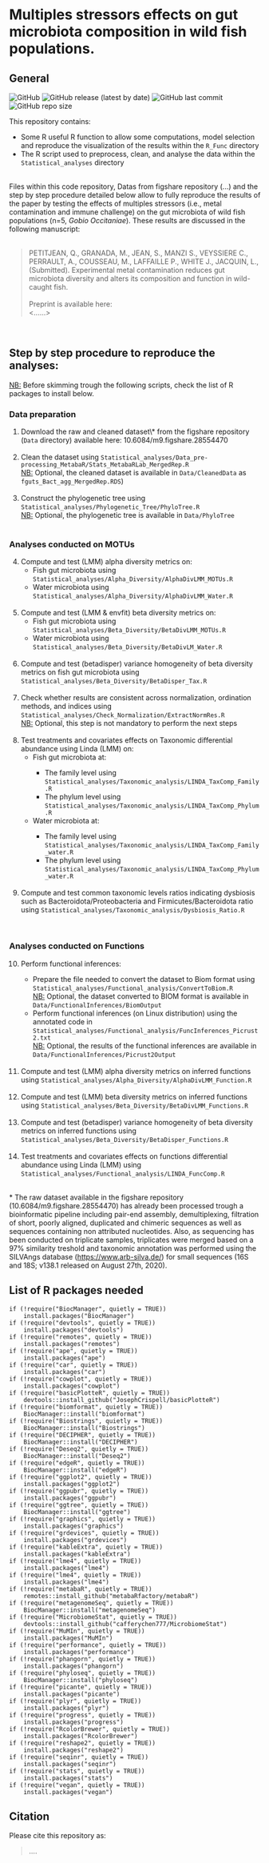 # Multiples stressors effects on gut microbiota composition in wild fish populations.
## General
![GitHub](https://img.shields.io/github/license/qpetitjean/Multiple-stressors-effects-wild-fish-gut-microbiota)
![GitHub release (latest by date)](https://img.shields.io/github/v/release/qpetitjean/Multiple-stressors-effects-wild-fish-gut-microbiota)
![GitHub last commit](https://img.shields.io/github/last-commit/qpetitjean/Multiple-stressors-effects-wild-fish-gut-microbiota)
![GitHub repo size](https://img.shields.io/github/repo-size/qpetitjean/Multiple-stressors-effects-wild-fish-gut-microbiota)

This repository contains:
<ul>
<li>Some R useful R function to allow some computations, model selection and reproduce the visualization of the results within the <code>R_Func</code> directory</li>
<li>The R script used to preprocess, clean, and analyse the data within the <code>Statistical_analyses</code> directory</li>
</ul><br />
Files within this code repository, Datas from figshare repository (...) and the step by step procedure detailed below allow to fully reproduce the results of the paper by testing the effects of multiples stressors (i.e., metal contamination and immune challenge) on the gut microbiota of wild fish populations (n=5, <i>Gobio Occitaniae</i>). These results are discussed in the following manuscript: <br /><br />

>PETITJEAN, Q., GRANADA, M., JEAN, S., MANZI S., VEYSSIERE C., PERRAULT, A., COUSSEAU, M., LAFFAILLE P., WHITE J., JACQUIN, L., (Submitted). Experimental metal contamination reduces gut microbiota diversity and alters its composition and function in wild-caught fish.<br /><br />
Preprint is available
here:<br /><......>
<br />

## Step by step procedure to reproduce the analyses:

<u>NB:</u> Before skimming trough the following scripts, check the list of R packages to install below. 

### Data preparation
<ol start="1">
<li>Download the raw and cleaned dataset\* from the figshare repository (<code>Data</code> directory) available here: 10.6084/m9.figshare.28554470 </li><br />

<li>Clean the dataset using <code>Statistical_analyses/Data_pre-processing_MetabaR/Stats_MetabaRLab_MergedRep.R</code> <br />
<u>NB:</u> Optional, the cleaned dataset is available in <code>Data/CleanedData</code> as <code>fguts_Bact_agg_MergedRep.RDS</code>) </li><br />

<li>Construct the phylogenetic tree using <code>Statistical_analyses/Phylogenetic_Tree/PhyloTree.R</code> <br />
<u>NB:</u> Optional, the phylogenetic tree is available in <code>Data/PhyloTree</code></li><br />
</ol>

### Analyses conducted on MOTUs
<ol start="4">
<li>Compute and test (LMM) alpha diversity metrics on:
<ul>
 <li>Fish gut microbiota using <code>Statistical_analyses/Alpha_Diversity/AlphaDivLMM_MOTUs.R</code></li>
 <li>Water microbiota using <code>Statistical_analyses/Alpha_Diversity/AlphaDivLMM_Water.R</code> </li>
  </li>
 </ul><br />
 
<li>Compute and test (LMM & envfit) beta diversity metrics on:
<ul>
 <li>Fish gut microbiota using <code>Statistical_analyses/Beta_Diversity/BetaDivLMM_MOTUs.R</code></li>
 <li>Water microbiota using <code>Statistical_analyses/Beta_Diversity/BetaDivLM_Water.R</code></li>
  </li>
 </ul><br />

<li>Compute and test (betadisper) variance homogeneity of beta diversity metrics on fish gut microbiota using <code>Statistical_analyses/Beta_Diversity/BetaDisper_Tax.R</code> </li><br />

<li>Check whether results are consistent across normalization, ordination methods, and indices using <code>Statistical_analyses/Check_Normalization/ExtractNormRes.R</code> <br />
<u>NB:</u> Optional, this step is not mandatory to perform the next steps</li><br />

<li>Test treatments and covariates effects on Taxonomic differential abundance using Linda (LMM) on:
<ul>
 <li>Fish gut microbiota at:</li> 
 <ul>
  <li>The family level using <code>Statistical_analyses/Taxonomic_analysis/LINDA_TaxComp_Family.R</code></li> 
  <li>The phylum level using <code>Statistical_analyses/Taxonomic_analysis/LINDA_TaxComp_Phylum.R</code></li>
 </ul>
 <li>Water microbiota at:</li> 
 <ul>
  <li>The family level using <code>Statistical_analyses/Taxonomic_analysis/LINDA_TaxComp_Family_water.R</code></li> 
  <li>The phylum level using <code>Statistical_analyses/Taxonomic_analysis/LINDA_TaxComp_Phylum_water.R</code></li>
 </ul>
  </li>
 </ul><br />

<li>Compute and test common taxonomic levels ratios indicating dysbiosis such as Bacteroidota/Proteobacteria and Firmicutes/Bacteroidota ratio using <code>Statistical_analyses/Taxonomic_analysis/Dysbiosis_Ratio.R</code>  </li> 
</ol><br />

### Analyses conducted on Functions
<ol start="10">
<li>Perform functional inferences:  </li>
<ul>
  <li>Prepare the file needed to convert the dataset to Biom format using <code>Statistical_analyses/Functional_analysis/ConvertToBiom.R</code><br />
<u>NB:</u> Optional, the dataset converted to BIOM format is available in <code>Data/FunctionalInferences/BiomOutput</code> </li>
  
  <li>Perform functional inferences (on Linux distribution) using the annotated code in <code>Statistical_analyses/Functional_analysis/FuncInferences_Picrust2.txt</code><br />
<u>NB:</u> Optional, the results of the functional inferences are available in <code>Data/FunctionalInferences/Picrust2Output</code></li>
 </ul><br />

<li>Compute and test (LMM) alpha diversity metrics on inferred functions using <code>Statistical_analyses/Alpha_Diversity/AlphaDivLMM_Function.R</code> </li><br />

<li>Compute and test (LMM) beta diversity metrics on inferred functions using <code>Statistical_analyses/Beta_Diversity/BetaDivLMM_Functions.R</code> </li><br />

<li>Compute and test (betadisper) variance homogeneity of beta diversity metrics on inferred functions using <code>Statistical_analyses/Beta_Diversity/BetaDisper_Functions.R</code> </li><br />

<li>Test treatments and covariates effects on functions differential abundance using Linda (LMM) using <code>Statistical_analyses/Functional_analysis/LINDA_FuncComp.R</code> </li><br />
</ol>

\* The raw dataset available in the figshare repository (10.6084/m9.figshare.28554470) has already been processed trough a bioinformatic pipeline including pair-end assembly, demultiplexing, filtration of short, poorly aligned, duplicated and chimeric sequences as well as sequences containing non attributed nucleotides. Also, as sequencing has been conducted on triplicate samples, triplicates were merged based on a 97% similarity treshold and taxonomic annotation was performed using the SILVAngs database (https://www.arb-silva.de/) for small sequences (16S and 18S; v138.1 released on August 27th, 2020).

## List of R packages needed 

```{r} 
if (!require("BiocManager", quietly = TRUE))
    install.packages("BiocManager")
if (!require("devtools", quietly = TRUE))
    install.packages("devtools")
if (!require("remotes", quietly = TRUE))
    install.packages("remotes")
if (!require("ape", quietly = TRUE))
    install.packages("ape")
if (!require("car", quietly = TRUE))
    install.packages("car")
if (!require("cowplot", quietly = TRUE))
    install.packages("cowplot")
if (!require("basicPlotteR", quietly = TRUE))
    devtools::install_github("JosephCrispell/basicPlotteR")
if (!require("biomformat", quietly = TRUE))
    BiocManager::install("biomformat")
if (!require("Biostrings", quietly = TRUE))
    BiocManager::install("Biostrings")
if (!require("DECIPHER", quietly = TRUE))
    BiocManager::install("DECIPHER")
if (!require("Deseq2", quietly = TRUE))
    BiocManager::install("Deseq2")
if (!require("edgeR", quietly = TRUE))
    BiocManager::install("edgeR")
if (!require("ggplot2", quietly = TRUE))
    install.packages("ggplot2")
if (!require("ggpubr", quietly = TRUE))
    install.packages("ggpubr")
if (!require("ggtree", quietly = TRUE))
    BiocManager::install("ggtree")
if (!require("graphics", quietly = TRUE))
    install.packages("graphics")
if (!require("grdevices", quietly = TRUE))
    install.packages("grdevices")
if (!require("kableExtra", quietly = TRUE))
    install.packages("kableExtra")
if (!require("lme4", quietly = TRUE))
    install.packages("lme4")
if (!require("lme4", quietly = TRUE))
    install.packages("lme4")
if (!require("metabaR", quietly = TRUE))
    remotes::install_github("metabaRfactory/metabaR")
if (!require("metagenomeSeq", quietly = TRUE))
    BiocManager::install("metagenomeSeq")
if (!require("MicrobiomeStat", quietly = TRUE))
    devtools::install_github("cafferychen777/MicrobiomeStat")
if (!require("MuMIn", quietly = TRUE))
    install.packages("MuMIn")
if (!require("performance", quietly = TRUE))
    install.packages("performance")
if (!require("phangorn", quietly = TRUE))
    install.packages("phangorn")
if (!require("phyloseq", quietly = TRUE))
    BiocManager::install("phyloseq")
if (!require("picante", quietly = TRUE))
    install.packages("picante")
if (!require("plyr", quietly = TRUE))
    install.packages("plyr")
if (!require("progress", quietly = TRUE))
    install.packages("progress")
if (!require("RcolorBrewer", quietly = TRUE))
    install.packages("RcolorBrewer")
if (!require("reshape2", quietly = TRUE))
    install.packages("reshape2")
if (!require("seqinr", quietly = TRUE))
    install.packages("seqinr")
if (!require("stats", quietly = TRUE))
    install.packages("stats")
if (!require("vegan", quietly = TRUE))
    install.packages("vegan")
```

## Citation

Please cite this repository as:
> ....
